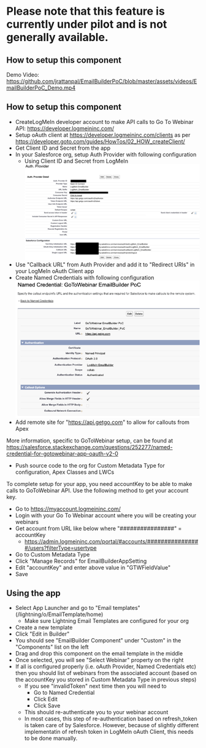 # Please note that this feature is currently under pilot and is not generally available.

## How to setup this component
Demo Video: https://github.com/jrattanpal/EmailBuilderPoC/blob/master/assets/videos/EmailBuilderPoC_Demo.mp4

## How to setup this component

- CreateLogMeIn developer account to make API calls to Go To Webinar API: https://developer.logmeininc.com/
- Setup oAuth client at https://developer.logmeininc.com/clients as per https://developer.goto.com/guides/HowTos/02_HOW_createClient/
- Get Client ID and Secret from the app
- In your Salesforce org, setup Auth Provider with following configuration
  - Using Client ID and Secret from LogMeIn
![Auth Provider](/assets/images/EmailBuilderPoC_AuthProvider.png)
- Use "Callback URL" from Auth Provider and add it to "Redirect URIs" in your LogMeIn oAuth Client app
- Create Named Credentials with following configuration
![Auth Provider](/assets/images/EmailBuilderPoC_NamedCredential.png)
- Add remote site for "https://api.getgo.com" to allow for callouts from Apex


More information, specific to GoToWebinar setup, can be found at https://salesforce.stackexchange.com/questions/252277/named-credential-for-gotowebinar-app-oauth-v2-0

- Push source code to the org for Custom Metadata Type for configuration, Apex Classes and LWCs

To complete setup for your app, you need accountKey to be able to make calls to GoToWebinar API. Use the following method to get your account key.
- Go to https://myaccount.logmeininc.com/
- Login with your Go To Webinar account where you will be creating your webinars
- Get account from URL like below where "################" = accountKey
  - https://admin.logmeininc.com/portal/#accounts/################/users?filterType=usertype
- Go to Custom Metadata Type
- Click "Manage Records" for EmailBuilderAppSetting
- Edit "accountKey" and enter above value in "GTWFieldValue"
- Save



## Using the app

- Select App Launcher and go to "Email templates" (/lightning/o/EmailTemplate/home)
  - Make sure Lightning Email Templates are configured for your org
- Create a new template
- Click "Edit in Builder"
- You should see "EmailBuilder Component" under "Custom" in the "Components" list on the left
- Drag and drop this component on the email template in the middle
- Once selected, you will see "Select Webinar" property on the right
- If all is configured properly (i.e. oAuth Provider, Named Credentials etc) then you should list of webinars from the associated account (based on the accountKey you stored in Custom Metadata Type in previous steps)
  - If you see "invalidToken" next time then you will need to
    - Go to Named Credential
    - Click Edit
    - Click Save
  - This should re-authenticate you to your webinar account
  - In most cases, this step of re-authentication based on refresh_token is taken care of by Salesforce. However, because of slightly different implementatin of refresh token in LogMeIn oAuth Client, this needs to be done manually.

